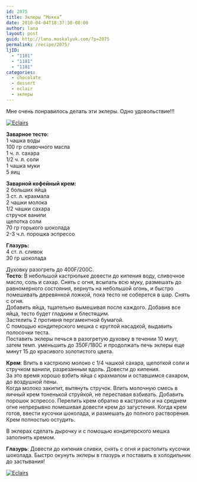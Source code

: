 ```yaml
---
id: 2075
title: Эклеры “Мокка”
date: 2010-04-04T18:37:30-08:00
author: lana
layout: post
guid: http://lana.moskalyuk.com/?p=2075
permalink: /recipe/2075/
ljID:
  - "1181"
  - "1181"
  - "1181"
categories:
  - chocolate
  - dessert
  - eclair
  - эклеры
---
```

Мне очень понравилось делать эти эклеры. Одно удовольствие!!!

<a class="flickr-image alignnone" title="Eclairs" href="http://www.flickr.com/photos/67405678@N00/4485430613/" target="_blank"><img src="http://farm5.static.flickr.com/4018/4485430613_c16f3ba98a.jpg" alt="Eclairs" /></a>

**Заварное тесто:**  
1 чашка воды  
100 гр сливочного масла  
1 ч. л. сахара  
1/2 ч. л. соли  
1 чашка муки  
5 яиц

**Заварной кофейный крем:**  
2 больших яйца  
3 ст. л. крахмала  
2 чашки молока  
1/2 чашки сахара  
стручок ванили  
щепотка соли  
70 гр горького шоколада  
2-3 ч.л. порошка эспрессо

**Глазурь:**  
4 ст. л. сливок  
30 гр шоколада

Духовку разогреть до 400F/200С.  
**Тесто**: В небольшой кастрюльке довести до кипения воду, сливочное масло, соль и сахар. Снять с огня, всыпать всю муку, размешать до равномерного состояния, вернуть на небольшой огонь, и быстро помешивать деревянной ложкой, пока тесто не соберется в шар. Снять с огня.  
Добавить яйца, тщательно вымешивая после каждого. Добавив все яйца, тесто будет гладким и блестящим.  
Застелить 2 противня пергаментной бумагой.  
С помощью кондитерского мешка с круглой насадкой, выдавить полосочки теста.  
Поставить эклеры печься в разогретую духовку в течении 10 миут, затем темп. уменьшить до 350F/180С и продолжать печь эклеры еще минут 15 до красивого золотистого цвета.

**Крем**: Влить в кастрюлю молоко с 1/4 чашкой сахара, щепоткой соли и стручком ванили, разрезанным вдоль. Довести до кипения.  
За это время хорошо взбить яйца с крахмалом и оставшимся сахаром, до воздушной пены.  
Когда молоко закипит, вытянуть стручок. Влить молочную смесь в яичный крем тоненькой струйкой, не переставая взбивать. Добавить порошок эспрессо. Перелить крем обратно в кастрюлю и на среднем огне непрерывно помешивая довести крем до загустения. Когда крем готов, ввести кусочки шоколада, и размешать до полного растворения. Крем полностью остудить.

В эклерах сделать дырочку и с помощью кондитерского мешка заполнить кремом.

**Глазурь**: Довести до кипения сливки, снять с огня и растопить кусочки шоколада. Быстро окунуть эклеры в глазурь и поставить в холодильник до застывания!

<a class="flickr-image alignnone" title="Eclairs" href="http://www.flickr.com/photos/67405678@N00/4485429349/" target="_blank"><img src="http://farm5.static.flickr.com/4024/4485429349_e8e76e3eb7.jpg" alt="Eclairs" /></a>